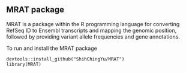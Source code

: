 ## MRAT package

MRAT is a package within the R programming language for converting RefSeq ID to Ensembl transcripts and mapping the genomic position, followed by providing variant allele frequencies and gene annotations.

To run and install the MRAT package
```{r MRAT}
devtools::install_github("ShihChingYu/MRAT")
library(MRAT)
```

